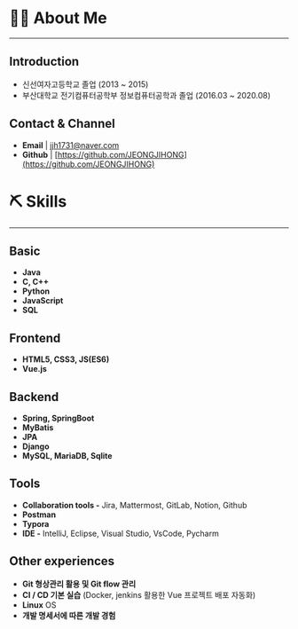# 💁🏻 About Me

---

## Introduction

- 신선여자고등학교 졸업 (2013 ~ 2015)
- 부산대학교 전기컴퓨터공학부 정보컴퓨터공학과 졸업 (2016.03 ~ 2020.08)

## Contact & Channel

- **Email** | jjh1731@naver.com
- **Github** |  [https://github.com/JEONGJIHONG](https://github.com/JEONGJIHONG)

# ⛏️ Skills

---

## Basic

- **Java**
- **C, C++**
- **Python**
- **JavaScript**
- **SQL**

## Frontend

- **HTML5, CSS3, JS(ES6)**
- **Vue.js**

## Backend

- **Spring, SpringBoot**
- **MyBatis**
- **JPA**
- **Django**
- **MySQL, MariaDB, Sqlite**

## Tools

- **Collaboration tools -** Jira, Mattermost, GitLab, Notion, Github
- **Postman**
- **Typora**
- **IDE -** IntelliJ, Eclipse, Visual Studio, VsCode, Pycharm

## Other experiences

- **Git 형상관리 활용 및 Git flow 관리**
- **CI / CD 기본 실습** (Docker, jenkins 활용한 Vue 프로젝트 배포 자동화)
- **Linux** OS
- **개발 명세서에 따른 개발 경험**
